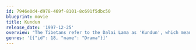 ```yaml
---
id: 7946e0d4-d978-469f-8101-8c691f5dbc50
blueprint: movie
title: Kundun
release_date: '1997-12-25'
overview: "The Tibetans refer to the Dalai Lama as 'Kundun', which means 'The Presence'. He was forced to escape from his native home, Tibet, when communist China invaded and enforced an oppressive regime upon the peaceful nation. The Dalai Lama escaped to India in 1959 and has been living in exile in Dharamsala ever since."
genres: '[{"id": 18, "name": "Drama"}]'
---
```

